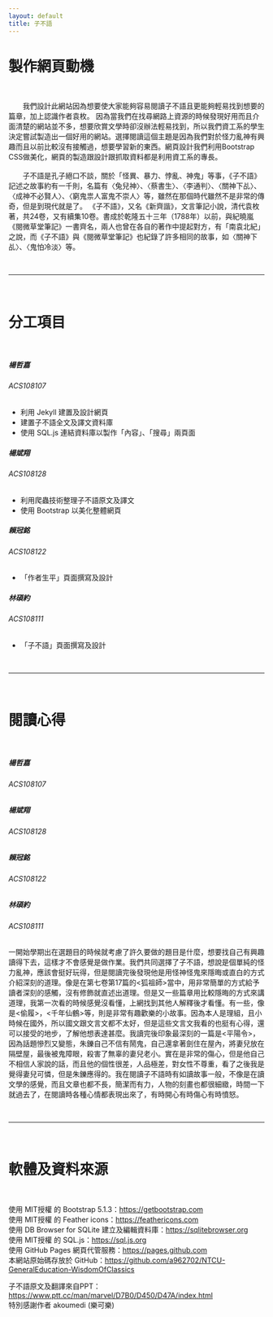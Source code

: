 ```yaml
---
layout: default
title: 子不語
---
```


<div class="container">
    <div>
        <h1 class="text-center">製作網頁動機</h1>
        <br>
        <p>&ensp;&ensp;&ensp;&ensp;我們設計此網站因為想要使大家能夠容易閱讀子不語且更能夠輕易找到想要的篇章，加上認識作者袁枚。
            因為當我們在找尋網路上資源的時候發現好用而且介面清楚的網站並不多，想要欣賞文學時卻沒辦法輕易找到，所以我們資工系的學生決定嘗試製造出一個好用的網站。選擇閱讀這個主題是因為我們對於怪力亂神有興趣而且以前比較沒有接觸過，想要學習新的東西。網頁設計我們利用Bootstrap
            CSS做美化，網頁的製造跟設計跟抓取資料都是利用資工系的專長。
            <br>
            <br>&ensp;&ensp;&ensp;&ensp;子不語是孔子絕口不談，關於「怪異、暴力、悖亂、神鬼」等事，《子不語》記述之故事約有一千則，名篇有〈兔兒神〉、〈蔡書生〉、〈李通判〉、〈關神下乩〉、〈成神不必賢人〉、〈窮鬼祟人富鬼不崇人〉等，雖然在那個時代雖然不是非常的傳奇，但是到現代就是了。
            《子不語》，又名《新齊諧》，文言筆記小說，清代袁枚著，共24卷，又有續集10卷。書成於乾隆五十三年（1788年）以前，與紀曉嵐《閱微草堂筆記》一書齊名，兩人也曾在各自的著作中提起對方，有「南袁北紀」之說，而《子不語》與《閱微草堂筆記》也紀錄了許多相同的故事，如〈關神下乩〉、〈鬼怕冷淡〉等。
        </p>
        <br>
        <hr>
        <br>
        <h1 class="text-center">分工項目</h1>
        <br>
        <div class="card-group">
            <div class="card">
                <div class="card-body">
                <h5 class="card-title">楊哲嘉</h5>
                <h6 class="card-subtitle mb-2 text-muted">ACS108107</h6>
                <p class="card-text">
                    <ul>
                        <li>利用 Jekyll 建置及設計網頁</li>
                        <li>建置子不語全文及譯文資料庫</li>
                        <li>使用 SQL.js 連結資料庫以製作「內容」、「搜尋」兩頁面</li>
                    </ul>
                </p>
                </div>
            </div>
            <div class="card">
                <div class="card-body">
                <h5 class="card-title">楊斌翔</h5>
                <h6 class="card-subtitle mb-2 text-muted">ACS108128</h6>
                <p class="card-text">
                    <ul>
                        <li>利用爬蟲技術整理子不語原文及譯文</li>
                        <li>使用 Bootstrap 以美化整體網頁</li>
                    </ul>
                </p>
                </div>
            </div>
            <div class="card">
                <div class="card-body">
                <h5 class="card-title">賴冠銘</h5>
                <h6 class="card-subtitle mb-2 text-muted">ACS108122</h6>
                <p class="card-text">
                    <ul>
                        <li>「作者生平」頁面撰寫及設計</li>
                    </ul>
                </p>
                </div>
            </div>
            <div class="card">
                <div class="card-body">
                <h5 class="card-title">林碩約</h5>
                <h6 class="card-subtitle mb-2 text-muted">ACS108111</h6>
                <p class="card-text">
                    <ul>
                        <li>「子不語」頁面撰寫及設計</li>
                    </ul>
                </p>
                </div>
            </div>
        </div>
        <br>
        <hr>
        <br>
        <h1 class="text-center">閱讀心得</h1>
        <br>
        <div class="card-group">
            <div class="card">
                <div class="card-body">
                <h5 class="card-title">楊哲嘉</h5>
                <h6 class="card-subtitle mb-2 text-muted">ACS108107</h6>
                <p class="card-text"></p>
                </div>
            </div>
            <div class="card">
                <div class="card-body">
                <h5 class="card-title">楊斌翔</h5>
                <h6 class="card-subtitle mb-2 text-muted">ACS108128</h6>
                <p class="card-text"></p>
                </div>
            </div>
            <div class="card">
                <div class="card-body">
                <h5 class="card-title">賴冠銘</h5>
                <h6 class="card-subtitle mb-2 text-muted">ACS108122</h6>
                <p class="card-text"></p>
                </div>
            </div>
            <div class="card">
                <div class="card-body">
                <h5 class="card-title">林碩約</h5>
                <h6 class="card-subtitle mb-2 text-muted">ACS108111</h6>
                <p class="card-text">一開始學期出在選題目的時候就考慮了許久要做的題目是什麼，想要找自己有興趣讀得下去，這樣才不會感覺是做作業。我們共同選擇了子不語，想說是個單純的怪力亂神，應該會挺好玩得，但是閱讀完後發現他是用怪神怪鬼來隱晦或直白的方式介紹深刻的道理。像是在第七卷第17篇的&lt;狐祖師&gt;當中，用非常簡單的方式給予讀者深刻的感觸，沒有修飾就直述出道理。但是又一些篇章用比較隱晦的方式來講道理，我第一次看的時候感覺沒看懂，上網找到其他人解釋後才看懂。有一些，像是&lt;偷履&gt;，&lt;千年仙鶴>等，則是非常有趣歡樂的小故事。因為本人是理組，且小時候在國外，所以國文跟文言文都不太好，但是這些文言文我看的也挺有心得，還可以接受的地步，了解他想表達甚麼。我讀完後印象最深刻的一篇是&lt;平陽令&gt;，因為話題慘烈又變態，朱鑠自己不信有鬧鬼，自己還拿著劍住在屋內，將妻兒放在隔壁屋，最後被鬼障眼，殺害了無辜的妻兒老小。實在是非常的傷心，但是他自己不相信人家說的話，而且他的個性很差，人品極差，對女性不尊重，看了之後我是覺得妻兒可憐，但是朱鑠應得的。我在閱讀子不語時有如讀故事一般，不像是在讀文學的感覺，而且文章也都不長，簡潔而有力，人物的刻畫也都很細緻，時間一下就過去了，在閱讀時各種心情都表現出來了，有時開心有時傷心有時憤怒。</p>
                </div>
            </div>
        </div>
        <br>
        <hr>
        <br>
        <h1 class="text-center">軟體及資料來源</h1>
        <br>
        <p>
        使用 MIT授權 的 Bootstrap 5.1.3：<a href="https://getbootstrap.com">https://getbootstrap.com</a><br>
        使用 MIT授權 的 Feather icons：<a href="https://feathericons.com">https://feathericons.com</a><br>
        使用 DB Browser for SQLite 建立及編輯資料庫：<a href="https://sqlitebrowser.org">https://sqlitebrowser.org</a><br>
        使用 MIT授權 的 SQL.js：<a href="https://sql.js.org">https://sql.js.org</a><br>
        使用 GitHub Pages 網頁代管服務：<a href="https://pages.github.com">https://pages.github.com</a><br>
        本網站原始碼存放於 GitHub：<a href="https://github.com/a962702/NTCU-GeneralEducation-WisdomOfClassics">https://github.com/a962702/NTCU-GeneralEducation-WisdomOfClassics</a><br>
        </p>
        <p>
        子不語原文及翻譯來自PPT：<a href="https://www.ptt.cc/man/marvel/D7B0/D450/D47A/index.html">https://www.ptt.cc/man/marvel/D7B0/D450/D47A/index.html</a><br>
        特別感謝作者 akoumedi (樂可樂)
        </p>
    </div>
</div>